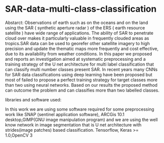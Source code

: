 # SAR-data-multi-class-classification

Abstarct:
	Observations of earth such as on the oceans and on the land using the SAR ( synthetic aperture radar ) of the ERS ( earth resource satellite ) have wide range of applications. The ability of SAR to penetrate cloud over makes it particularly valuable in frequently clouded areas as tropics.SAR data can be used to georefer other satellite imagery to high precision and update the thematic maps more frequently and cost effective, due to its availability from weather conditions. In this paper we proposed and reports an investigation aimed at systematic preprocessing and  a training strategy of the U net architecture for multi label classification that can classify multi number classes present SAR. In recent years many CNNs for SAR data classifications using deep learning have been proposed but most of failed to propose a perfect  training strategy for target classes more than two using neural networks. Based on our results the proposed method can outcome the problem and can classifies more than two labelled classes.
	

libraries and software used:

  In this work we are using some software required for some preprocessing work like SNAP (sentinel application software), ARCGis 10.1 desktop,GIMP(GNU image manipulation program) and we are using the well know network  in image segmentation that is U net architecture with strides(image patches) based classification.	Tensorflow, Keras >= 1.0,OpenCV 3
  

